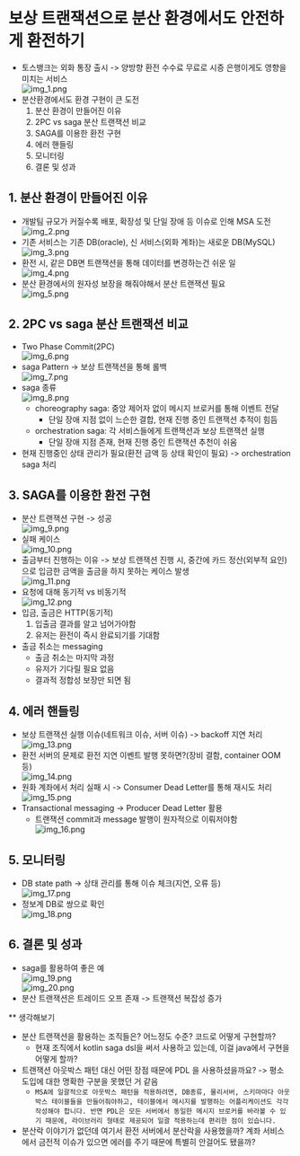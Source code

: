 # 보상 트랜잭션으로 분산 환경에서도 안전하게 환전하기
- 토스뱅크는 외화 통장 출시 -> 양방향 환전 수수료 무료로 시증 은행이게도 영향을 미치는 서비스<br>
![img_1.png](img_1.png)
- 분산환경에서도 환경 구현이 큰 도전
  1. 분산 환경이 만들어진 이유
  2. 2PC vs saga 분산 트랜잭션 비교
  3. SAGA를 이용한 환전 구현
  4. 에러 핸들링
  5. 모니터링
  6. 결론 및 성과
## 1. 분산 환경이 만들어진 이유
- 개발팀 규모가 커질수록 배포, 확장성 및 단일 장애 등 이슈로 인해 MSA 도전<br>
![img_2.png](img_2.png)
- 기존 서비스는 기존 DB(oracle), 신 서비스(외화 계좌)는 새로운 DB(MySQL)<br>
![img_3.png](img_3.png)
- 환전 시, 같은 DB면 트랜잭션을 통해 데이터를 변경하는건 쉬운 일<br>
![img_4.png](img_4.png)
- 분산 환경에서의 원자성 보장을 해줘야해서 분산 트랜잭션 필요<br>
![img_5.png](img_5.png)

## 2. 2PC vs saga 분산 트랜잭션 비교
- Two Phase Commit(2PC)<br>
![img_6.png](img_6.png)
- saga Pattern -> 보상 트랜잭션을 통해 롤백<br>
![img_7.png](img_7.png)
- saga 종류<br>
![img_8.png](img_8.png)
  - choreography saga: 중앙 제어자 없이 메시지 브로커를 통해 이벤트 전달
    - 단일 장애 지점 없이 느슨한 결합, 현재 진행 중인 트랜잭션 추적이 힘듬
  - orchestration saga: 각 서비스들에게 트랜잭션과 보상 트랜잭션 실행
    - 단일 장애 지점 존재, 현재 진행 중인 트랜잭션 추천이 쉬움
- 현재 진행중인 상태 관리가 필요(환전 금액 등 상태 확인이 필요) -> orchestration saga 처리

## 3. SAGA를 이용한 환전 구현
- 분산 트랜잭션 구현 -> 성공<br>
![img_9.png](img_9.png)
- 실패 케이스<br>
![img_10.png](img_10.png)
- 출금부터 진행하는 이유 -> 보상 트랜잭션 진행 시, 중간에 카드 정산(외부적 요인)으로 입금한 금액을 출금을 하지 못하는 케이스 발생<br>
![img_11.png](img_11.png)
- 요청에 대해 동기적 vs 비동기적<br>
![img_12.png](img_12.png)
- 입금, 출금은 HTTP(동기적)
  1. 입출금 결과를 알고 넘어가야함
  2. 유저는 환전이 즉시 완료되기를 기대함
- 출금 취소는 messaging
  - 출금 취소는 마지막 과정
  - 유저가 기다릴 필요 없음
  - 결과적 정합성 보장만 되면 됨
  
## 4. 에러 핸들링
- 보상 트랜잭션 실행 이슈(네트워크 이슈, 서버 이슈) -> backoff 지연 처리<br>
![img_13.png](img_13.png)
- 환전 서버의 문제로 환전 지연 이벤트 발행 못하면?(장비 결함, container OOM 등)<br>
![img_14.png](img_14.png)
- 원화 계좌에서 처리 실패 시 -> Consumer Dead Letter를 통해 재시도 처리<br>
![img_15.png](img_15.png)
- Transactional messaging -> Producer Dead Letter 활용
  - 트랜잭션 commit과 message 발행이 원자적으로 이뤄저야함<br>
![img_16.png](img_16.png)
## 5. 모니터링
- DB state path -> 상태 관리를 통해 이슈 체크(지연, 오류 등)<br>
![img_17.png](img_17.png)
- 정보계 DB로 쌍으로 확인<br>
![img_18.png](img_18.png)
## 6. 결론 및 성과
- saga를 활용하여 좋은 예<br>
![img_19.png](img_19.png)<br>
![img_20.png](img_20.png)
- 분산 트랜잭션은 트레이드 오프 존재 -> 트랜잭션 복잡성 증가



** 생각해보기
- 분산 트랜잭션을 활용하는 조직들은? 어느정도 수준? 코드로 어떻게 구현할까?
  - 현재 조직에서 kotlin saga dsl을 써서 사용하고 있는데, 이걸 java에서 구현을 어떻게 할까? 
- 트랜잭션 아웃박스 패턴 대신 어떤 장점 때문에 PDL 을 사용하셨을까요? -> 평소 도입에 대한 명확한 구분을 못했던 거 같음
  - `MSA에 일괄적으로 아웃박스 패턴을 적용하려면, DB종류, 물리서버, 스키마마다 아웃박스 테이블들을 만들어줘야하고, 테이블에서 메시지를 발행하는 어플리케이션도 각각 작성해야 합니다. 반면 PDL은 모든 서버에서 동일한 메시지 브로커를 바라볼 수 있기 때문에, 라이브러리 형태로 제공되어 일괄 적용하는데 편리한 점이 있습니다.`
- 분산락 이야기가 없던데 여기서 환전 서버에서 분산락을 사용했을까? 계좌 서비스에서 금전적 이슈가 있으면 에러를 주기 때문에 특별히 안걸어도 됐을까?